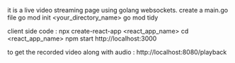 it is a live video streaming page using golang websockets.
create a main.go file 
go mod init <your_directory_name>
go mod tidy

client side code :
npx create-react-app <react_app_name>
cd  <react_app_name>
npm start
http://localhost:3000 


to get the recorded video along with audio :
http://localhost:8080/playback
